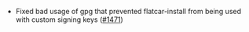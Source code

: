 - Fixed bad usage of gpg that prevented flatcar-install from being used with custom signing keys ([#1471](https://github.com/flatcar/scripts/pull/1471))
